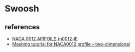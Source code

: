 # Swoosh

## references

- [NACA 0012 AIRFOILS (n0012-il)](http://airfoiltools.com/airfoil/details?airfoil=n0012-il)
- [Meshing tutorial for NACA0012 profile – two-dimensional](https://aerospacemodel.joinville.ufsc.br/en/tutoriais-e-materiais/tutoriais-em-cfd/tutorial-de-geracao-de-malha-em-um-perfil-naca0012-bidimensional/)
